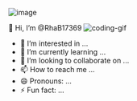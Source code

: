 ![image](https://github.com/user-attachments/assets/e0166a1f-c830-43cb-9280-4ae00b33495a)


  👋 Hi, I’m @RhaB17369
![coding-gif](https://github.com/user-attachments/assets/fd4051c2-5815-4047-a08e-d8f7b038ee5a)


- 👀 I’m interested in ...
- 🌱 I’m currently learning ...
- 💞️ I’m looking to collaborate on ...
- 📫 How to reach me ...
- 😄 Pronouns: ...
- ⚡ Fun fact: ...

<!---
RhaB17369/RhaB17369 is a ✨ special ✨ repository because its `README.md` (this file) appears on your GitHub profile.
You can click the Preview link to take a look at your changes.
--->
